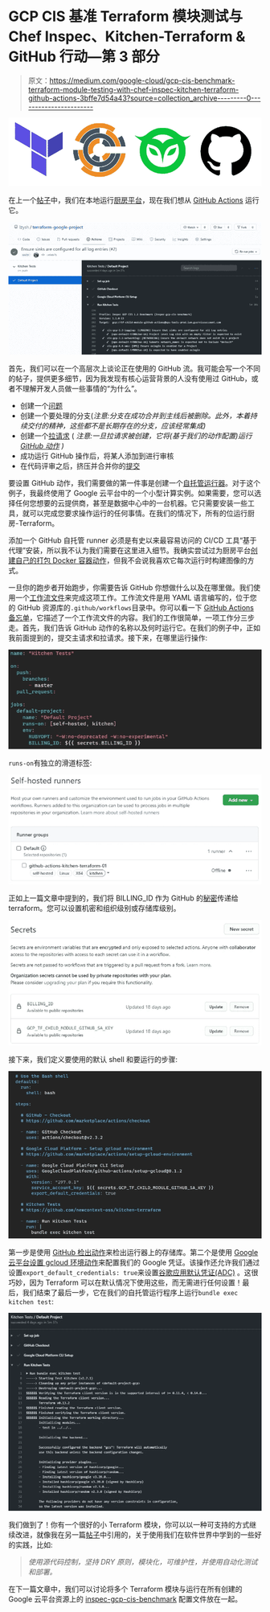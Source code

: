 # GCP CIS 基准 Terraform 模块测试与 Chef Inspec、Kitchen-Terraform & GitHub 行动—第 3 部分

> 原文：<https://medium.com/google-cloud/gcp-cis-benchmark-terraform-module-testing-with-chef-inspec-kitchen-terraform-github-actions-3bffe7d54a43?source=collection_archive---------0----------------------->

![](img/8b6ced994b371c40097af9bfbd9b8cbb.png)

在上一个[帖子](/google-cloud/gcp-cis-benchmark-terraform-module-testing-with-chef-inspec-kitchen-terraform-github-actions-1540dd7afb36)中，我们在本地运行[厨房平台](https://github.com/newcontext-oss/kitchen-terraform)，现在我们想从 [GitHub Actions](https://github.com/features/actions) 运行它。

![](img/e16f38941cd90e8262e457566ce7c4d0.png)

首先，我们可以在一个高层次上谈论正在使用的 GitHub 流。我可能会写一个不同的帖子，提供更多细节，因为我发现有核心运营背景的人没有使用过 GitHub，或者不理解开发人员做一些事情的“为什么”。

*   创建一个[问题](https://github.com/lzysh/terraform-google-project/issues/1)
*   创建一个要处理的分支(*注意:分支在成功合并到主线后被删除。此外，本着持续交付的精神，这些都不是长期存在的分支，应该经常集成)*
*   创建一个[拉请求](https://github.com/lzysh/terraform-google-project/pull/2) ( *注意:一旦拉请求被创建，它将(基于我们的动作配置)运行* [*GitHub 动作*](https://github.com/lzysh/terraform-google-project/runs/1121079032#step:4:212) *)*
*   成功运行 GitHub 操作后，将某人添加到进行审核
*   在代码评审之后，挤压并合并你的[提交](https://github.com/lzysh/terraform-google-project/commit/ce6eb7b48f2df32d50930ce363a5fed84ffd9f8e)

要设置 GitHub 动作，我们需要做的第一件事是创建一个[自托管运行器](https://docs.github.com/en/actions/hosting-your-own-runners/about-self-hosted-runners)。对于这个例子，我最终使用了 Google 云平台中的一个小型计算实例。如果需要，您可以选择任何您想要的云提供商，甚至是数据中心中的一台机器。它只需要安装一些工具，就可以完成您要求操作运行的任何事情。在我们的情况下，所有的位运行厨房-Terraform。

添加一个 GitHub 自托管 runner 必须是有史以来最容易访问的 CI/CD 工具“基于代理”安装，所以我不认为我们需要在这里进入细节。我确实尝试过为厨房平台[创建自己的](https://github.com/lzysh/github-kitchen-terraform-action)[打包 Docker 容器动作](https://docs.github.com/en/actions/creating-actions/creating-a-docker-container-action)，但我不会说我喜欢它每次运行时构建图像的方式。

一旦你的跑步者开始跑步，你需要告诉 GitHub 你想做什么以及在哪里做。我们使用一个[工作流文件](https://github.com/lzysh/terraform-google-project/blob/master/.github/workflows/main.yml)来完成这项工作。工作流文件是用 YAML 语言编写的，位于您的 GitHub 资源库的`.github/workflows`目录中。你可以看一下 [GitHub Actions 备忘单](https://resources.github.com/whitepapers/GitHub-Actions-Cheat-sheet)，它描述了一个工作流文件的内容。我们的工作很简单，一项工作分三步走。首先，我们告诉 GitHub 动作的名称以及何时运行它。在我们的例子中，正如我前面提到的，提交主请求和拉请求。接下来，在哪里运行操作:

![](img/d458ea72c58dfe30affe50d07efb2bf6.png)

`runs-on`有独立的滑道标签:

![](img/7b2dc0744634761e6d699f40052a3a40.png)

正如上一篇文章中提到的，我们将 BILLING_ID 作为 GitHub 的[秘密](https://docs.github.com/en/actions/reference/encrypted-secrets)传递给 terraform。您可以设置机密和组织级别或存储库级别。

![](img/91244b7f125d168c619457cf4a287c6e.png)

接下来，我们定义要使用的默认 shell 和要运行的步骤:

![](img/59cda86a80b99502aa1ca3361418d571.png)

第一步是使用 [GitHub 检出动作](https://github.com/marketplace/actions/checkout)来检出运行器上的存储库。第二个是使用 [Google 云平台设置 gcloud 环境动作](https://github.com/marketplace/actions/setup-gcloud-environment)来配置我们的 Google 凭证。该操作还允许我们通过设置`export_default_credentials: true`来设置[谷歌应用默认凭证(ADC)](https://cloud.google.com/docs/authentication/production) 。这很巧妙，因为 Terraform 可以在默认情况下使用这些，而无需进行任何设置！最后，我们结束了最后一步，它在我们的自托管运行程序上运行`bundle exec kitchen test`:

![](img/2dba9c56c58719a9b03b3ffd75fbad17.png)

我们做到了！你有一个很好的小 Terraform 模块，你可以以一种可支持的方式继续改进，就像我在另一篇[帖子](/@blzysh/infrastructure-as-code-iac-2a2fb85dee24)中引用的，关于使用我们在软件世界中学到的一些好的实践，比如:

> *使用源代码控制，坚持 DRY 原则，模块化，可维护性，并使用自动化测试和部署。*

在下一篇文章中，我们可以讨论将多个 Terraform 模块与运行在所有创建的 Google 云平台资源上的 [inspec-gcp-cis-benchmark](https://github.com/GoogleCloudPlatform/inspec-gcp-cis-benchmark) 配置文件放在一起。